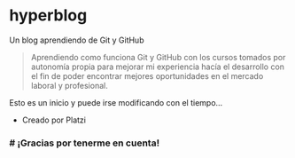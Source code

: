 # hyperblog
Un blog aprendiendo de Git y GitHub
>Aprendiendo como funciona Git y GitHub con los cursos tomados por autonomía propia para mejorar mi experiencia hacía el desarrollo con el fin de poder encontrar mejores oportunidades en el mercado laboral y profesional.

Esto es un inicio y puede irse modificando con el tiempo…

* Creado por Platzi

### # ¡Gracias por tenerme en cuenta! 